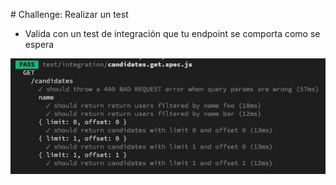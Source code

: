 # Challenge: Realizar un test

- Valida con un test de integración que tu endpoint se comporta como se espera

![alt text](images/test_integration.png)
